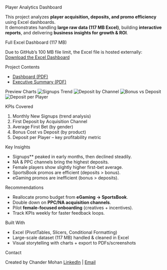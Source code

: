 Player Analytics Dashboard

This project analyzes **player acquisition, deposits, and promo efficiency** using Excel dashboards.  
It demonstrates handling **large raw data (117 MB Excel)**, building **interactive reports**, and delivering **business insights for growth & ROI**.

Full Excel Dashboard (117 MB)

Due to GitHub’s 100 MB file limit, the Excel file is hosted externally:  
 [Download the Excel Dashboard](https://docs.google.com/spreadsheets/d/1SG-RTDawKNhwa_03xXDaftHMwp4a8PVl/edit?usp=sharing)


Project Contents
- [Dashboard (PDF)](docs/dashboard.pdf)
- [Executive Summary (PDF)](docs/executive_summary.pdf)

Preview Charts
![Signups Trend](docs/screenshots/signups_trend.png)
![Deposit by Channel](docs/screenshots/deposit_by_channel.png)
![Bonus vs Deposit](docs/screenshots/bonus_vs_deposit.png)
![Deposit per Player](docs/screenshots/deposit_per_player.png)


KPIs Covered

1. Monthly New Signups (trend analysis)  
2. First Deposit by Acquisition Channel  
3. Average First Bet (by gender)  
4. Bonus Cost vs Deposit (by product)  
5. Deposit per Player – key profitability metric  

Key Insights

- Signups** peaked in early months, then declined steadily.  
- NA & PPC channels bring the highest deposits.  
- Female players show slightly higher first-bet average.  
- SportsBook promos are efficient (deposits > bonus).  
- eGaming promos are inefficient (bonus > deposits).  


Recommendations

- Reallocate promo budget from **eGaming → SportsBook**.  
- Double down on **PPC/NA acquisition channels**.  
- Pilot **female-focused onboarding** (creatives + incentives).  
- Track KPIs weekly for faster feedback loops.  


Built With

- Excel (PivotTables, Slicers, Conditional Formatting)
- Large-scale dataset (117 MB) handled & cleaned in Excel  
- Visual storytelling with charts + export to PDFs/screenshots  


Contact

Created by Chander Mohan
[LinkedIn](https://www.linkedin.com/in/chander-mohan-0330921aa/) | [Email](cmvaishnav948@gmail.com)



